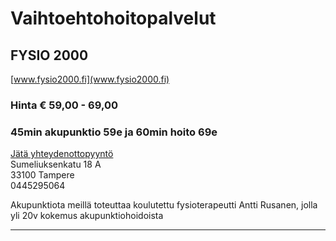# Vaihtoehtohoitopalvelut


## FYSIO 2000
[www.fysio2000.fi](www.fysio2000.fi)  
### Hinta € 59,00 - 69,00
### 45min akupunktio 59e ja 60min hoito 69e
[Jätä yhteydenottopyyntö](%23workflows%3Femail%3Dtimo.tuuri%40fysio2000.fi%26serviceType%3Dcategory.alternatives%26companyName%3DFYSIO+2000)  
Sumeliuksenkatu 18 A  
33100 Tampere  
0445295064  

Akupunktiota meillä toteuttaa koulutettu fysioterapeutti Antti Rusanen, jolla yli 20v kokemus akupunktiohoidoista

---
